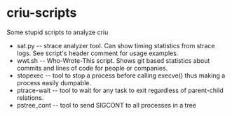 # criu-scripts
Some stupid scripts to analyze criu

* sat.py -- strace analyzer tool. Can show timing statistics from strace logs. See script's header comment for usage examples.
* wwt.sh -- Who-Wrote-This script. Shows git based statistics about commits and lines of code for people or companies.
* stopexec -- tool to stop a process before calling execve() thus making a process easily dumpable.
* ptrace-wait -- tool to wait for any task to exit regardless of parent-child relations.
* pstree\_cont -- tool to send SIGCONT to all processes in a tree
